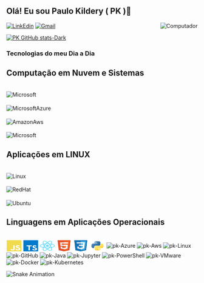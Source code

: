 ## Olá! Eu sou Paulo Kildery ( PK )👋

<img src="https://i.pinimg.com/originals/c5/9a/d2/c59ad2bd4ad2fbacd04017debc679ddb.gif" height="280px" align="right" alt="Computador">

[![LinkEdin](https://img.shields.io/badge/LinkedIn-0077B5?style=for-the-badge&logo=linkedin&logoColor=white)](https://www.linkedin.com/in/paulo-kildery-pk-37996346/)
[![Gmail](https://img.shields.io/badge/Gmail-D14836?style=for-the-badge&logo=gmail&logoColor=white)](https://mail.google.com/mail/u/0/?tab=rm&ogbl#inbox)


[![PK GitHub stats-Dark](https://github-readme-stats.vercel.app/api?username=PauloKildery&show_icons=true&theme=dark#gh-dark-mode-only)](https://github.com/PauloKildery/github-readme-stats#gh-dark-mode-only)



### Tecnologias do meu Dia a Dia

## Computação em Nuvem e Sistemas
<div style="display: inline_block"><br/>
<img align="center" alt="Microsoft" src="https://img.shields.io/badge/Microsoft-666666?style=for-the-badge&logo=microsoft&logoColor=white" />
</div>

<div style="display: inline_block"><br/>
<img align="center" alt="MicrosoftAzure" src="https://img.shields.io/badge/microsoft%20azure-0089D6?style=for-the-badge&logo=microsoft-azure&logoColor=whitee" />
</div>

<div style="display: inline_block"><br/>
<img align="center" alt="AmazonAws" src="https://img.shields.io/badge/Amazon_AWS-FF9900?style=for-the-badge&logo=amazonaws&logoColor=white" />
</div>

<div style="display: inline_block"><br/>
<img align="center" alt="Microsoft" src="https://img.shields.io/badge/Windows-0078D6?style=for-the-badge&logo=windows&logoColor=white" />
</div>


## Aplicações em LINUX
<div style="display: inline_block"><br/>
<img align="center" alt="Linux" src="https://img.shields.io/badge/Linux-FCC624?style=for-the-badge&logo=linux&logoColor=black" />
</div>

<div style="display: inline_block"><br/>
<img align="center" alt="RedHat" src="https://img.shields.io/badge/Red%20Hat-EE0000?style=for-the-badge&logo=redhat&logoColor=white" />
</div>

<div style="display: inline_block"><br/>
<img align="center" alt="Ubuntu" src="https://img.shields.io/badge/Ubuntu-E95420?style=for-the-badge&logo=ubuntu&logoColor=white" />
</div>


## Linguagens em Aplicações Operacionais

<div style="display: inline_block"><br>
  <img align="center" alt="pk-Js" height="30" width="40" src="https://raw.githubusercontent.com/devicons/devicon/master/icons/javascript/javascript-plain.svg">
  <img align="center" alt="pk-Ts" height="30" width="40" src="https://raw.githubusercontent.com/devicons/devicon/master/icons/typescript/typescript-plain.svg">
  <img align="center" alt="pk-React" height="30" width="40" src="https://raw.githubusercontent.com/devicons/devicon/master/icons/react/react-original.svg">
  <img align="center" alt="pk-HTML" height="30" width="40" src="https://raw.githubusercontent.com/devicons/devicon/master/icons/html5/html5-original.svg">
  <img align="center" alt="pk-CSS" height="30" width="40" src="https://raw.githubusercontent.com/devicons/devicon/master/icons/css3/css3-original.svg">
  <img align="center" alt="pk-Python" height="30" width="40" src="https://raw.githubusercontent.com/devicons/devicon/master/icons/python/python-original.svg">
  <img align="center" alt="pk-Azure" height="30" width="40" src="https://cdn.jsdelivr.net/gh/devicons/devicon@latest/icons/azure/azure-original.svg">
  <img align="center" alt="pk-Aws" height="30" width="40" src="https://cdn.jsdelivr.net/gh/devicons/devicon@latest/icons/amazonwebservices/amazonwebservices-plain-wordmark.svg">
  <img align="center" alt="pk-Linux" height="30" width="40" src="https://cdn.jsdelivr.net/gh/devicons/devicon@latest/icons/linux/linux-original.svg">
  <img align="center" alt="pk-GitHub" height="30" width="40" src="https://cdn.jsdelivr.net/gh/devicons/devicon@latest/icons/githubactions/githubactions-original.svg">
  <img align="center" alt="pk-Java" height="30" width="40" src="https://cdn.jsdelivr.net/gh/devicons/devicon@latest/icons/java/java-original-wordmark.svg">
  <img align="center" alt="pk-Jupyter" height="30" width="40" src="https://cdn.jsdelivr.net/gh/devicons/devicon@latest/icons/jupyter/jupyter-original-wordmark.svg">
  <img align="center" alt="pk-PowerShell" height="30" width="40" src="https://cdn.jsdelivr.net/gh/devicons/devicon@latest/icons/powershell/powershell-original.svg">
  <img align="center" alt="pk-VMware" height="30" width="40" src="https://cdn.jsdelivr.net/gh/devicons/devicon@latest/icons/vsphere/vsphere-original.svg">
  <img align="center" alt="pk-Docker" height="30" width="40" src="https://cdn.jsdelivr.net/gh/devicons/devicon@latest/icons/docker/docker-original-wordmark.svg">
  <img align="center" alt="pk-Kubernetes" height="30" width="40" src="https://cdn.jsdelivr.net/gh/devicons/devicon@latest/icons/kubernetes/kubernetes-original.svg">
  </div>

  ![Snake Animation](https://github.com/PauloKildery/PauloKildery/blob/output/github-contribution-grid-snake.svg)
